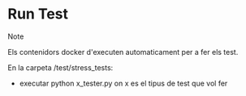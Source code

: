 # Run Test

> [!NOTE]
> Els contenidors docker d'executen automaticament per a fer els test.

En la carpeta /test/stress_tests:
- executar python x_tester.py on x es el tipus de test que vol fer
